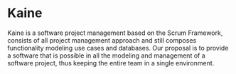 Kaine
=====

Kaine is a software project management based on the Scrum Framework, consists of all project management approach and still composes functionality modeling use cases and databases.
Our proposal is to provide a software that is possible in all the modeling and management of a software project, thus keeping the entire team in a single environment.